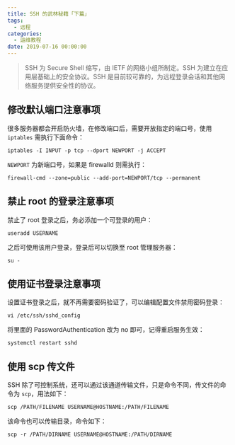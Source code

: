 ```yaml
---
title: SSH 的武林秘籍「下篇」
tags:
  - 远程
categories:
  - 运维教程
date: 2019-07-16 00:00:00
---
```


> SSH 为 Secure Shell 缩写，由 IETF 的网络小组所制定。SSH 为建立在应用层基础上的安全协议。SSH 是目前较可靠的，为远程登录会话和其他网络服务提供安全性的协议。

<!-- more -->

## 修改默认端口注意事项

很多服务器都会开启防火墙，在修改端口后，需要开放指定的端口号，使用 `iptables` 需执行下面命令：

```
iptables -I INPUT -p tcp --dport NEWPORT -j ACCEPT
```

`NEWPORT` 为新端口号，如果是 firewalld 则需执行：

```
firewall-cmd --zone=public --add-port=NEWPORT/tcp --permanent
```

## 禁止 root 的登录注意事项

禁止了 root 登录之后，务必添加一个可登录的用户：

```
useradd USERNAME
```

之后可使用该用户登录，登录后可以切换至 root 管理服务器：

```
su -
```

## 使用证书登录注意事项

设置证书登录之后，就不再需要密码验证了，可以编辑配置文件禁用密码登录：

```
vi /etc/ssh/sshd_config
```

将里面的 PasswordAuthentication 改为 no 即可，记得重启服务生效：

```
systemctl restart sshd
```

## 使用 scp 传文件

SSH 除了可控制系统，还可以通过该通道传输文件，只是命令不同，传文件的命令为 `scp`，用法如下：

```
scp /PATH/FILENAME USERNAME@HOSTNAME:/PATH/FILENAME
```

该命令也可以传输目录，命令如下：

```
scp -r /PATH/DIRNAME USERNAME@HOSTNAME:/PATH/DIRNAME
```